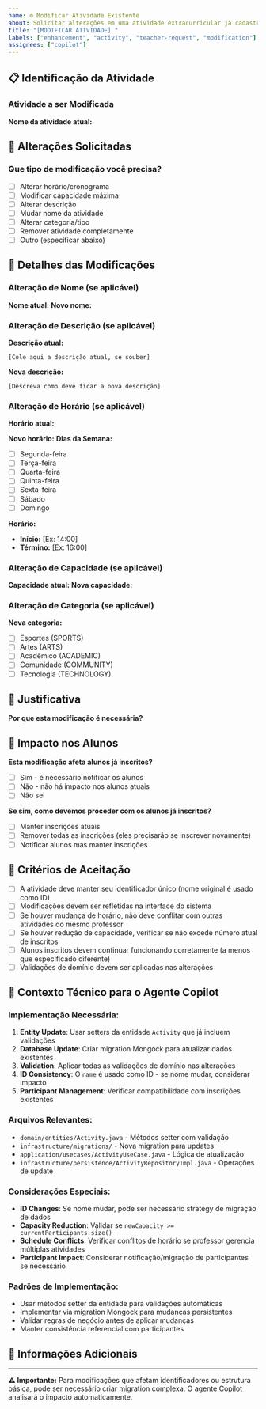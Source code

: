 ```yaml
---
name: ⚙️ Modificar Atividade Existente
about: Solicitar alterações em uma atividade extracurricular já cadastrada
title: "[MODIFICAR ATIVIDADE] "
labels: ["enhancement", "activity", "teacher-request", "modification"]
assignees: ["copilot"]
---
```


## 📋 Identificação da Atividade

### Atividade a ser Modificada
**Nome da atividade atual:** 
<!-- Ex: Programming Club, Chess Club, Art Class -->

## 🔄 Alterações Solicitadas

### Que tipo de modificação você precisa?
- [ ] Alterar horário/cronograma
- [ ] Modificar capacidade máxima
- [ ] Alterar descrição
- [ ] Mudar nome da atividade
- [ ] Alterar categoria/tipo
- [ ] Remover atividade completamente
- [ ] Outro (especificar abaixo)

## 📝 Detalhes das Modificações

### Alteração de Nome (se aplicável)
**Nome atual:** 
**Novo nome:** 

### Alteração de Descrição (se aplicável)
**Descrição atual:** 
```
[Cole aqui a descrição atual, se souber]
```

**Nova descrição:** 
```
[Descreva como deve ficar a nova descrição]
```

### Alteração de Horário (se aplicável)
**Horário atual:** 
<!-- Ex: Segundas e quartas das 14h às 16h -->

**Novo horário:**
**Dias da Semana:**
- [ ] Segunda-feira
- [ ] Terça-feira
- [ ] Quarta-feira
- [ ] Quinta-feira
- [ ] Sexta-feira
- [ ] Sábado
- [ ] Domingo

**Horário:**
- **Início:** [Ex: 14:00]
- **Término:** [Ex: 16:00]

### Alteração de Capacidade (se aplicável)
**Capacidade atual:** 
**Nova capacidade:** 
<!-- Número máximo de participantes -->

### Alteração de Categoria (se aplicável)
**Nova categoria:**
- [ ] Esportes (SPORTS)
- [ ] Artes (ARTS)
- [ ] Acadêmico (ACADEMIC)
- [ ] Comunidade (COMMUNITY)
- [ ] Tecnologia (TECHNOLOGY)

## 📖 Justificativa
**Por que esta modificação é necessária?**
<!-- Ex: Mudança de horário devido a conflito com outras atividades, aumento de demanda, etc. -->

## 👥 Impacto nos Alunos
**Esta modificação afeta alunos já inscritos?**
- [ ] Sim - é necessário notificar os alunos
- [ ] Não - não há impacto nos alunos atuais
- [ ] Não sei

**Se sim, como devemos proceder com os alunos já inscritos?**
- [ ] Manter inscrições atuais
- [ ] Remover todas as inscrições (eles precisarão se inscrever novamente)
- [ ] Notificar alunos mas manter inscrições

## 🎯 Critérios de Aceitação

- [ ] A atividade deve manter seu identificador único (nome original é usado como ID)
- [ ] Modificações devem ser refletidas na interface do sistema
- [ ] Se houver mudança de horário, não deve conflitar com outras atividades do mesmo professor
- [ ] Se houver redução de capacidade, verificar se não excede número atual de inscritos
- [ ] Alunos inscritos devem continuar funcionando corretamente (a menos que especificado diferente)
- [ ] Validações de domínio devem ser aplicadas nas alterações

## 🔧 Contexto Técnico para o Agente Copilot

### Implementação Necessária:
1. **Entity Update**: Usar setters da entidade `Activity` que já incluem validações
2. **Database Update**: Criar migration Mongock para atualizar dados existentes
3. **Validation**: Aplicar todas as validações de domínio nas alterações
4. **ID Consistency**: O `name` é usado como ID - se nome mudar, considerar impacto
5. **Participant Management**: Verificar compatibilidade com inscrições existentes

### Arquivos Relevantes:
- `domain/entities/Activity.java` - Métodos setter com validação
- `infrastructure/migrations/` - Nova migration para updates
- `application/usecases/ActivityUseCase.java` - Lógica de atualização
- `infrastructure/persistence/ActivityRepositoryImpl.java` - Operações de update

### Considerações Especiais:
- **ID Changes**: Se nome mudar, pode ser necessário strategy de migração de dados
- **Capacity Reduction**: Validar se `newCapacity >= currentParticipants.size()`
- **Schedule Conflicts**: Verificar conflitos de horário se professor gerencia múltiplas atividades
- **Participant Impact**: Considerar notificação/migração de participantes se necessário

### Padrões de Implementação:
- Usar métodos setter da entidade para validações automáticas
- Implementar via migration Mongock para mudanças persistentes
- Validar regras de negócio antes de aplicar mudanças
- Manter consistência referencial com participantes

## 📝 Informações Adicionais
<!-- Qualquer contexto adicional, urgência, ou considerações especiais -->

---
**⚠️ Importante:** Para modificações que afetam identificadores ou estrutura básica, pode ser necessário criar migration complexa. O agente Copilot analisará o impacto automaticamente.